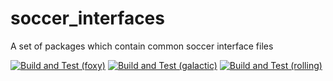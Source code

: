 # soccer_interfaces
A set of packages which contain common soccer interface files

[![Build and Test (foxy)](https://github.com/ros-sports/soccer_interfaces/actions/workflows/build_and_test_foxy.yaml/badge.svg?branch=galactic)](https://github.com/ros-sports/soccer_interfaces/actions/workflows/build_and_test_foxy.yaml?query=branch:galactic)
[![Build and Test (galactic)](https://github.com/ros-sports/soccer_interfaces/actions/workflows/build_and_test_galactic.yaml/badge.svg?branch=galactic)](https://github.com/ros-sports/soccer_interfaces/actions/workflows/build_and_test_galactic.yaml?query=branch:galactic)
[![Build and Test (rolling)](https://github.com/ros-sports/soccer_interfaces/actions/workflows/build_and_test_rolling.yaml/badge.svg?branch=rolling)](https://github.com/ros-sports/soccer_interfaces/actions/workflows/build_and_test_rolling.yaml?query=branch:rolling)
